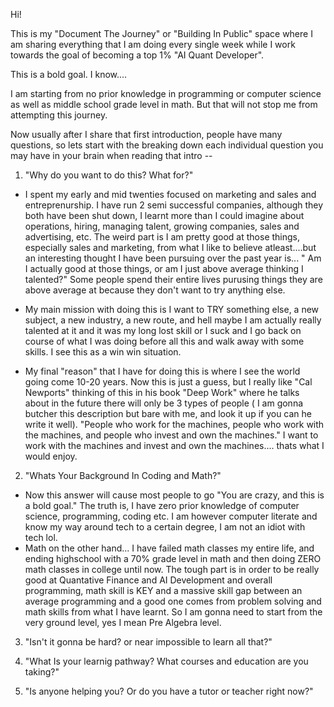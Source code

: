 Hi!

This is my "Document The Journey" or "Building In Public" space where I am sharing everything that I am doing every single week while I work towards the goal of becoming a top 1% "AI Quant Developer".

This is a bold goal. I know....

I am starting from no prior knowledge in programming or computer science as well as middle school grade level in math. But that will not stop me from attempting this journey.

Now usually after I share that first introduction, people have many questions, so lets start with the breaking down each individual question you may have in your brain when reading that intro --

1. "Why do you want to do this? What for?"

- I spent my early and mid twenties focused on marketing and sales and entreprenurship. I have run 2 semi successful companies, although they both have been shut down, I learnt more than I could imagine about operations, hiring, managing talent, growing companies, sales and advertising, etc. The weird part is I am pretty good at those things, especially sales and marketing, from what I like to believe atleast....but an interesting thought I have been pursuing over the past year is... " Am I actually good at those things, or am I just above average thinking I talented?" Some people spend their entire lives purusing things they are above average at because they don't want to try anything else. 

- My main mission with doing this is I want to TRY something else, a new subject, a new industry, a new route, and hell maybe I am actually really talented at it and it was my long lost skill or I suck and I go back on course of what I was doing before all this and walk away with some skills. I see this as a win win situation.

- My final "reason" that I have for doing this is where I see the world going come 10-20 years. Now this is just a guess, but I really like "Cal Newports" thinking of this in his book "Deep Work" where he talks about in the future there will only be 3 types of people ( I am gonna butcher this description but bare with me, and look it up if you can he write it well). "People who work for the machines, people who work with the machines, and people who invest and own the machines." I want to work with the machines and invest and own the machines.... thats what I would enjoy.

2. "Whats Your Background In Coding and Math?" 
- Now this answer will cause most people to go "You are crazy, and this is a bold goal." The truth is, I have zero prior knowledge of computer science, programming, coding etc. I am however computer literate and know my way around tech to a certain degree, I am not an idiot with tech lol.
- Math on the other hand... I have failed math classes my entire life, and ending highschool with a 70% grade level in math and then doing ZERO math classes in college until now. The tough part is in order to be really good at Quantative Finance and AI Development and overall programming, math skill is KEY and a massive skill gap between an average programming and a good one comes from problem solving and math skills from what I have learnt. So I am gonna need to start from the very ground level, yes I mean Pre Algebra level.


3. "Isn't it gonna be hard? or near impossible to learn all that?"








4. "What Is your learnig pathway? What courses and education are you taking?"



5. "Is anyone helping you? Or do you have a tutor or teacher right now?"


